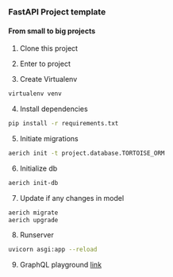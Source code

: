 ### FastAPI Project template
#### From small to big projects

1. Clone this project
2. Enter to project

3. Create Virtualenv

```sh
virtualenv venv
```

4. Install dependencies

```sh
pip install -r requirements.txt
```

5. Initiate migrations

```sh
aerich init -t project.database.TORTOISE_ORM
```

6. Initialize db

```sh
aerich init-db
```

7. Update if any changes in model

```sh
aerich migrate
aerich upgrade
```

8. Runserver

```sh
uvicorn asgi:app --reload
```

9. GraphQL playground [link](http://localhost:8000/graphql)
